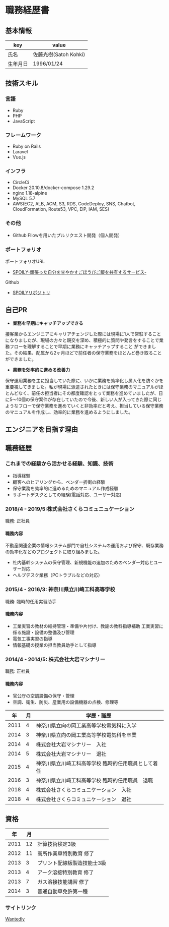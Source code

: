 # 職務経歴書

## 基本情報

|key|value|
|---|-----|
|氏名|佐藤光樹(Satoh Kohki)|
|生年月日|1996/01/24|

## 技術スキル
### 言語
- Ruby
- PHP
- JavaScript

### フレームワーク

- Ruby on Rails
- Laravel
- Vue.js

### インフラ
- CircleCi
- Docker 20.10.8/docker-compose 1.29.2
- nginx 1.18-alpine
- MySQL 5.7
- AWS(EC2, ALB, ACM, S3, RDS, CodeDeploy, SNS, Chatbot, CloudFormation, Route53, VPC, EIP, IAM, SES)


### その他
- Github Fllowを用いたプルリクエスト開発（個人開発）


### ポートフォリオ
ポートフォリオURL
  - [SPOILY-頑張った自分を甘やかすごほうびご飯を共有するサービス-](https://spoily.link/login)

Github
  - [SPOILYリポジトリ](https://github.com/Satoh-K37/spoily)


## 自己PR
- **業務を早期にキャッチアップできる**

接客業からエンジニアにキャリアチェンジした際には現場に1人で常駐することになりましたが、現場の方々と親交を深め、積極的に質問や発言をすることで業務フローを理解することで早期に業務にキャッチアップすること ができました。その結果、配属から2ヶ月ほどで前任者の保守業務をほとんど巻き取ることができました。

- **業務を効率的に進める改善力**

保守運用業務を主に担当していた際に、いかに業務を効率化し属人化を防ぐかを重要視してきました。私が現場に派遣されたときには保守業務のマニュアルがほとんどなく、前任の担当者にその都度確認をとって業務を進めていましたが、日に5〜10個の保守案件が存在していたので今後、新しい人が入ってきた際に同じようなフローで保守業務を進めていくと非効率だと考え、担当している保守業務のマニュアルを作成し、効率的に業務を進めるようにしました。

## エンジニアを目指す理由


## 職務経歴
### これまでの経験から活かせる経験、知識、技術
- 指導経験
- 顧客へのヒアリングから、ベンダー折衝の経験
- 保守業務を効率的に進めるためのマニュアル作成経験
- サポートデスクとしての経験(電話対応、ユーザー対応)


### 2018/4 - 2019/5:株式会社さくらコミュニュケーション

職務: 正社員

#### 職務内容
不動産関連企業の情報システム部門で自社システムの運用および保守、既存業務の効率化などのプロジェクトに取り組みました。

- 社内基幹システムの保守管理、新規機能の追加のためのベンダー対応とユーザー対応
- ヘルプデスク業務（PCトラブルなどの対応）

### 2015/4 - 2016/3: 神奈川県立川崎工科高等学校

職務: 臨時的任用実習助手

#### 職務内容

- 工業実習の教材の維持管理・準備や片付け、教諭の教科指導補助 工業実習に係る施設・設備の整備及び管理
- 電気工事実習の指導
- 情報基礎の授業の担当教員助手として指導

### 2014/4 - 2014/5: 株式会社大岩マシナリー

職務: 正社員

#### 職務内容

- 官公庁の空調設備の保守・管理
- 空調、衛生、防災、産業用の設備機器の点検、修理等

|年|月|学歴・職歴|
|-|-|-----|
|2011|4| 神奈川県立向の岡工業高等学校電気科に入学|
|2014|3|神奈川県立向の岡工業高等学校電気科を卒業|
|2014|4|株式会社大岩マシナリー　入社|
|2014|5|株式会社大岩マシナリー　退社|
|2015|4|神奈川県立川崎工科高等学校 臨時的任用職員として着任|
|2016|3|神奈川県立川崎工科高等学校 臨時的任用職員　退職|
|2018|4|株式会社さくらコミュニケーション　入社|
|2018|4|株式会社さくらコミュニケーション　退社|


## 資格
|年|月||
|-|-|-----|
|2011|12|計算技術検定3級|
|2012|11|高所作業車特別教育 修了|
|2013|3| プリント配線板製造技能士3級|
|2013|4|アーク溶接特別教育 修了|
|2013|7|ガス溶接技能講習 修了|
|2014|3|普通自動車免許第一種|

### サイトリンク
[Wantedly](https://www.wantedly.com/id/kohki_satoh)
